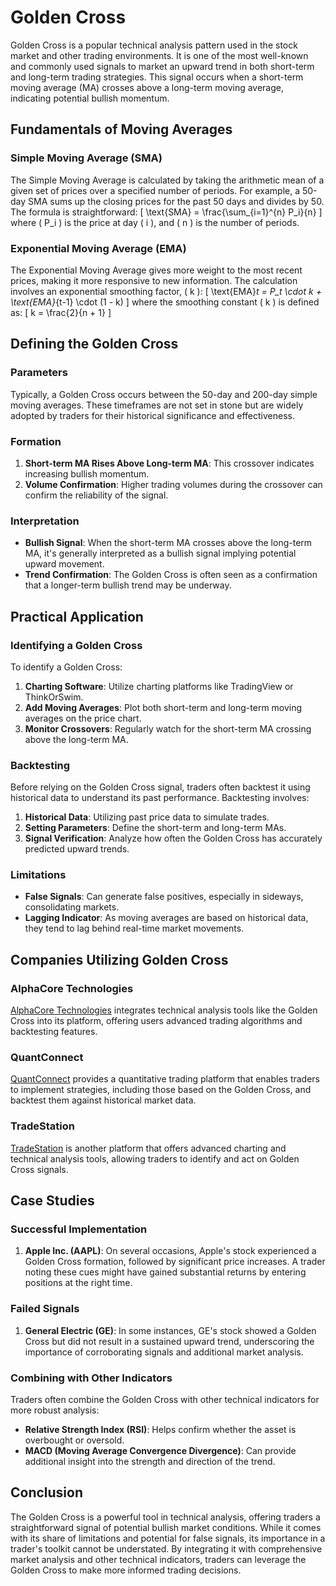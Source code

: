 # Golden Cross

Golden Cross is a popular technical analysis pattern used in the stock market and other trading environments. It is one of the most well-known and commonly used signals to market an upward trend in both short-term and long-term trading strategies. This signal occurs when a short-term moving average (MA) crosses above a long-term moving average, indicating potential bullish momentum.

## Fundamentals of Moving Averages

### Simple Moving Average (SMA)
The Simple Moving Average is calculated by taking the arithmetic mean of a given set of prices over a specified number of periods. For example, a 50-day SMA sums up the closing prices for the past 50 days and divides by 50. The formula is straightforward:
\[ \text{SMA} = \frac{\sum_{i=1}^{n} P_i}{n} \]
where \( P_i \) is the price at day \( i \), and \( n \) is the number of periods.

### Exponential Moving Average (EMA)
The Exponential Moving Average gives more weight to the most recent prices, making it more responsive to new information. The calculation involves an exponential smoothing factor, \( k \):
\[ \text{EMA}_t = P_t \cdot k + \text{EMA}_{t-1} \cdot (1 - k) \]
where the smoothing constant \( k \) is defined as:
\[ k = \frac{2}{n + 1} \]

## Defining the Golden Cross

### Parameters
Typically, a Golden Cross occurs between the 50-day and 200-day simple moving averages. These timeframes are not set in stone but are widely adopted by traders for their historical significance and effectiveness.

### Formation
1. **Short-term MA Rises Above Long-term MA**: This crossover indicates increasing bullish momentum.
2. **Volume Confirmation**: Higher trading volumes during the crossover can confirm the reliability of the signal.

### Interpretation
- **Bullish Signal**: When the short-term MA crosses above the long-term MA, it's generally interpreted as a bullish signal implying potential upward movement.
- **Trend Confirmation**: The Golden Cross is often seen as a confirmation that a longer-term bullish trend may be underway.

## Practical Application

### Identifying a Golden Cross
To identify a Golden Cross:
1. **Charting Software**: Utilize charting platforms like TradingView or ThinkOrSwim.
2. **Add Moving Averages**: Plot both short-term and long-term moving averages on the price chart.
3. **Monitor Crossovers**: Regularly watch for the short-term MA crossing above the long-term MA.

### Backtesting
Before relying on the Golden Cross signal, traders often backtest it using historical data to understand its past performance. Backtesting involves:
1. **Historical Data**: Utilizing past price data to simulate trades.
2. **Setting Parameters**: Define the short-term and long-term MAs.
3. **Signal Verification**: Analyze how often the Golden Cross has accurately predicted upward trends.

### Limitations
- **False Signals**: Can generate false positives, especially in sideways, consolidating markets.
- **Lagging Indicator**: As moving averages are based on historical data, they tend to lag behind real-time market movements.

## Companies Utilizing Golden Cross

### AlphaCore Technologies
[AlphaCore Technologies](https://www.alphacoretechnologies.com) integrates technical analysis tools like the Golden Cross into its platform, offering users advanced trading algorithms and backtesting features.

### QuantConnect
[QuantConnect](https://www.quantconnect.com) provides a quantitative trading platform that enables traders to implement strategies, including those based on the Golden Cross, and backtest them against historical market data.

### TradeStation
[TradeStation](https://www.tradestation.com) is another platform that offers advanced charting and technical analysis tools, allowing traders to identify and act on Golden Cross signals.

## Case Studies

### Successful Implementation
1. **Apple Inc. (AAPL)**: On several occasions, Apple's stock experienced a Golden Cross formation, followed by significant price increases. A trader noting these cues might have gained substantial returns by entering positions at the right time.
   
### Failed Signals
1. **General Electric (GE)**: In some instances, GE's stock showed a Golden Cross but did not result in a sustained upward trend, underscoring the importance of corroborating signals and additional market analysis.

### Combining with Other Indicators
Traders often combine the Golden Cross with other technical indicators for more robust analysis:
- **Relative Strength Index (RSI)**: Helps confirm whether the asset is overbought or oversold.
- **MACD (Moving Average Convergence Divergence)**: Can provide additional insight into the strength and direction of the trend.

## Conclusion

The Golden Cross is a powerful tool in technical analysis, offering traders a straightforward signal of potential bullish market conditions. While it comes with its share of limitations and potential for false signals, its importance in a trader's toolkit cannot be understated. By integrating it with comprehensive market analysis and other technical indicators, traders can leverage the Golden Cross to make more informed trading decisions.
